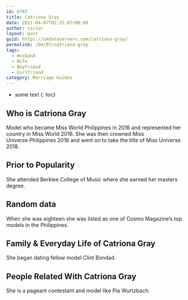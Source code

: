 ```yaml
---
id: 6707
title: Catriona Gray
date: 2021-04-07T02:25:07+00:00
author: victor
layout: post
guid: https://ukdataservers.com/catriona-gray/
permalink: /04/07/catriona-gray
tags:
  - Husband
  - Wife
  - Boyfriend
  - Girlfriend
category: Marriage Guides
---
```


* some text
{: toc}


## Who is Catriona Gray



Model who became Miss World Philippines in 2016 and represented her country in Miss World 2016. She was then crowned Miss Universe Philippines 2018 and went on to take the title of Miss Universe 2018. 

                
                
                
## Prior to Popularity



She attended Berklee College of Music where she earned her masters degree. 

                
                
                
## Random data



When she was eighteen she was listed as one of Cosmo Magazine&#8217;s top models in the Philippines. 

                
                
                
## Family & Everyday Life of Catriona Gray



She began dating fellow model Clint Bondad. 

                
                
                
## People Related With Catriona Gray



She is a pageant contestant and model like Pia Wurtzbach. 

                
              
            
          
          
          
